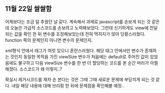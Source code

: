 ## 11월 22일 쌀쌀함

어제보다는 조금 덜 추웠던 날 같다. 
계속해서 과제로 javascript를 손보게 되는 것 같은데 오늘은 가급적 소스코드를 손보려고 노력해보았다.
그런데 신기하게도 view에 전달되는 값을 확인 한 뒤 변수를 조정해보았는데 전혀 먹히지가 않아 당황스러웠다.
function 쪽의 문제인지 아니면 변수의 문제인지. 

xml형식 안에서 <script></script> 태그가 여럿 있으니 혼란스러웠다.
해당 태그 안에서만 변수가 존재하는 것인지 동일한 목적을 가진 viewSize 변수가 처음에는 default로 주어진 값이 있었음에도 불구하고
다음 viewSize 변수를 한 번 더 할당하는 코드를 본 순간 머리가 아찔해졌다.
소스코드가 왜 이렇지..?

확실시 레거시코드를 재차 손 본다는 것은 그때 그때 새로운 문제에 부딛치게 되는 것 같다.
내일 해당 내용에 대해 브리핑 한 뒤에 문제점을 확인해볼 예정..